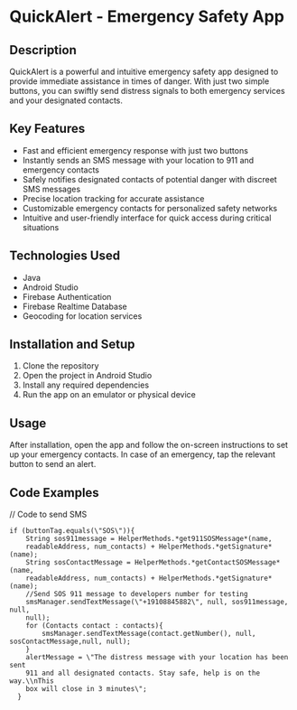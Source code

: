 # QuickAlert - Emergency Safety App

## Description

QuickAlert is a powerful and intuitive emergency safety app designed to
provide immediate assistance in times of danger. With just two simple
buttons, you can swiftly send distress signals to both emergency
services and your designated contacts.

## Key Features

-   Fast and efficient emergency response with just two buttons
-   Instantly sends an SMS message with your location to 911 and
    emergency contacts
-   Safely notifies designated contacts of potential danger with
    discreet SMS messages
-   Precise location tracking for accurate assistance
-   Customizable emergency contacts for personalized safety networks
-   Intuitive and user-friendly interface for quick access during
    critical situations

## Technologies Used

-   Java
-   Android Studio
-   Firebase Authentication
-   Firebase Realtime Database
-   Geocoding for location services

## Installation and Setup

1.  Clone the repository
2.  Open the project in Android Studio
3.  Install any required dependencies
4.  Run the app on an emulator or physical device

## Usage

After installation, open the app and follow the on-screen instructions
to set up your emergency contacts. In case of an emergency, tap the
relevant button to send an alert.

## Code Examples
// Code to send SMS
```
if (buttonTag.equals(\"SOS\")){
    String sos911message = HelperMethods.*get911SOSMessage*(name,
    readableAddress, num_contacts) + HelperMethods.*getSignature*(name);
    String sosContactMessage = HelperMethods.*getContactSOSMessage*(name,
    readableAddress, num_contacts) + HelperMethods.*getSignature*(name);
    //Send SOS 911 message to developers number for testing
    smsManager.sendTextMessage(\"+19108845882\", null, sos911message, null,
    null);
    for (Contacts contact : contacts){
        smsManager.sendTextMessage(contact.getNumber(), null, sosContactMessage,null, null);
    }
    alertMessage = \"The distress message with your location has been sent
    911 and all designated contacts. Stay safe, help is on the way.\\nThis
    box will close in 3 minutes\";
  }
```

